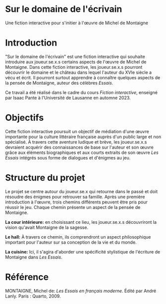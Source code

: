 # Sur le domaine de l'écrivain
Une fiction interactive pour s'initier à l'œuvre de Michel de Montaigne

# Introduction
"Sur le domaine de l'écrivain" est une fiction interactive qui souhaite introduire aux joueur.se.x.s certains aspects de l'œuvre de Michel de Montaigne. Dans cette fiction interactive, les joueur.se.x.s pourront découvrir le domaine et le château dans lequel l'auteur du XVIe siècle a vécu et écrit. Il pourront surtout apprendre à connaître quelques aspects de la pensée de Montaigne, auteur des célèbres _Essais_.

Ce travail a été réalisé dans le cadre du cours _Fiction interactive_, enseigné par Isaac Pante à l'Université de Lausanne en automne 2023.

# Objectifs
Cette fiction interactive poursuit un objectif de médiation d'une œuvre importante pour la culture littéraire française auprès d'un public large et non spécialisé. À travers cette aventure ludique et brève, les joueur.se.x.s devraient acquérir des connaissances de base sur l'auteur et son œuvre grâce aux éléments biographiques et aux courts extraits de son œuvre _Les Essais_ intégrés sous forme de dialogues et d'énigmes au jeu.

# Structure du projet
Le projet se centre autour du joueur.se.x qui retourne dans le passé et doit résoudre des énigmes pour retrouver sa famille. Après une première introduction à l'œuvre, trois chemins différents peuvent être pris pour réussir le jeu. Chaque chemin présente un aspect de la pensée de Montaigne.  

**La cour intérieure:** en choisissant ce lieu, les joueur.se.x.s découvriront la vision qu'avait Montaigne de la sagesse.

**Le hall:** À travers ce chemin, ils comprendront un aspect philosophique important pour l'auteur sur sa conception de la vie et du monde.

**La cuisine:** Ici, il s'agira d'aborder une spécificité stylistique de l'écriture de Montaigne dans _Les Essais_.

# Référence
MONTAIGNE, Michel de: _Les Essais en français moderne_. Édité par André Lanly. Paris : Quarto, 2009.

